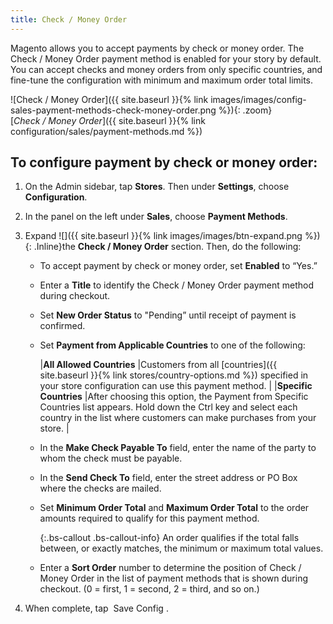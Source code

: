 ```yaml
---
title: Check / Money Order
---
```



Magento allows you to accept payments by check or money order. The Check / Money Order payment method is enabled for your story by default. You can accept checks and money orders from only specific countries, and fine-tune the configuration with minimum and maximum order total limits.

![Check / Money Order]({{ site.baseurl }}{% link images/images/config-sales-payment-methods-check-money-order.png %}){: .zoom}  
[_Check / Money Order_]({{ site.baseurl }}{% link configuration/sales/payment-methods.md %})

## To configure payment by check or money order:

1. On the Admin sidebar, tap **Stores**. Then under **Settings**, choose **Configuration**.

1. In the panel on the left under **Sales**, choose **Payment Methods**.

1. Expand ![]({{ site.baseurl }}{% link images/images/btn-expand.png %}){: .Inline}the **Check / Money Order** section. Then, do the following:

   - To accept payment by check or money order, set **Enabled** to “Yes.”

   - Enter a **Title** to identify the Check / Money Order payment method during checkout.

   - Set **New Order Status** to "Pending” until receipt of payment is confirmed.

   - Set **Payment from Applicable Countries** to one of the following:

     |**All Allowed Countries** |Customers from all [countries]({{ site.baseurl }}{% link stores/country-options.md %}) specified in your store configuration can use this payment method. |
     |**Specific Countries** |After choosing this option, the Payment from Specific Countries list appears. Hold down the Ctrl key and select each country in the list where customers can make purchases from your store. |

   - In the **Make Check Payable To** field, enter the name of the party to whom the check must be payable.

   - In the **Send Check To** field, enter the street address or PO Box where the checks are mailed.

   - Set **Minimum Order Total** and **Maximum Order Total** to the order amounts required to qualify for this payment method.

     {:.bs-callout .bs-callout-info}
     An order qualifies if the total falls between, or exactly matches, the minimum or maximum total values.

   - Enter a **Sort Order** number to determine the position of Check / Money Order in the list of payment methods that is shown during checkout. (0 = first, 1 = second, 2 = third, and so on.)

1. When complete, tap <span class="btn"> Save Config </span>.
